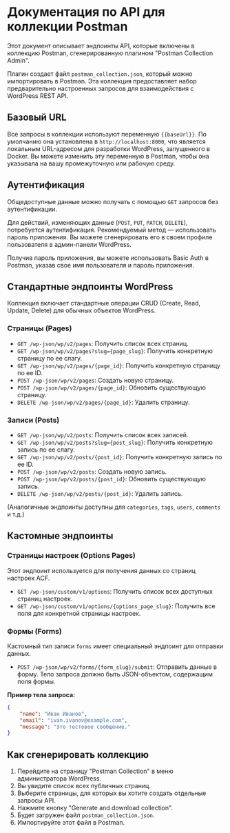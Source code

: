 # Документация по API для коллекции Postman

Этот документ описывает эндпоинты API, которые включены в коллекцию Postman, сгенерированную плагином "Postman Collection Admin".

Плагин создает файл `postman_collection.json`, который можно импортировать в Postman. Эта коллекция предоставляет набор предварительно настроенных запросов для взаимодействия с WordPress REST API.

## Базовый URL

Все запросы в коллекции используют переменную `{{baseUrl}}`. По умолчанию она установлена в `http://localhost:8000`, что является локальным URL-адресом для разработки WordPress, запущенного в Docker. Вы можете изменить эту переменную в Postman, чтобы она указывала на вашу промежуточную или рабочую среду.

## Аутентификация

Общедоступные данные можно получать с помощью `GET` запросов без аутентификации.

Для действий, изменяющих данные (`POST`, `PUT`, `PATCH`, `DELETE`), потребуется аутентификация. Рекомендуемый метод — использовать пароль приложения. Вы можете сгенерировать его в своем профиле пользователя в админ-панели WordPress.

Получив пароль приложения, вы можете использовать Basic Auth в Postman, указав свое имя пользователя и пароль приложения.

## Стандартные эндпоинты WordPress

Коллекция включает стандартные операции CRUD (Create, Read, Update, Delete) для обычных объектов WordPress.

### Страницы (Pages)

*   `GET /wp-json/wp/v2/pages`: Получить список всех страниц.
*   `GET /wp-json/wp/v2/pages?slug={page_slug}`: Получить конкретную страницу по ее слагу.
*   `GET /wp-json/wp/v2/pages/{page_id}`: Получить конкретную страницу по ее ID.
*   `POST /wp-json/wp/v2/pages`: Создать новую страницу.
*   `POST /wp-json/wp/v2/pages/{page_id}`: Обновить существующую страницу.
*   `DELETE /wp-json/wp/v2/pages/{page_id}`: Удалить страницу.

### Записи (Posts)

*   `GET /wp-json/wp/v2/posts`: Получить список всех записей.
*   `GET /wp-json/wp/v2/posts?slug={post_slug}`: Получить конкретную запись по ее слагу.
*   `GET /wp-json/wp/v2/posts/{post_id}`: Получить конкретную запись по ее ID.
*   `POST /wp-json/wp/v2/posts`: Создать новую запись.
*   `POST /wp-json/wp/v2/posts/{post_id}`: Обновить существующую запись.
*   `DELETE /wp-json/wp/v2/posts/{post_id}`: Удалить запись.

(Аналогичные эндпоинты доступны для `categories`, `tags`, `users`, `comments` и т.д.)

## Кастомные эндпоинты

### Страницы настроек (Options Pages)

Этот эндпоинт используется для получения данных со страниц настроек ACF.

*   `GET /wp-json/custom/v1/options`: Получить список всех доступных страниц настроек.
*   `GET /wp-json/custom/v1/options/{options_page_slug}`: Получить все поля для конкретной страницы настроек.

### Формы (Forms)

Кастомный тип записи `forms` имеет специальный эндпоинт для отправки данных.

*   `POST /wp-json/wp/v2/forms/{form_slug}/submit`: Отправить данные в форму. Тело запроса должно быть JSON-объектом, содержащим поля формы.

**Пример тела запроса:**
```json
{
    "name": "Иван Иванов",
    "email": "ivan.ivanov@example.com",
    "message": "Это тестовое сообщение."
}
```

## Как сгенерировать коллекцию

1.  Перейдите на страницу "Postman Collection" в меню администратора WordPress.
2.  Вы увидите список всех публичных страниц.
3.  Выберите страницы, для которых вы хотите создать отдельные запросы API.
4.  Нажмите кнопку "Generate and download collection".
5.  Будет загружен файл `postman_collection.json`.
6.  Импортируйте этот файл в Postman. 